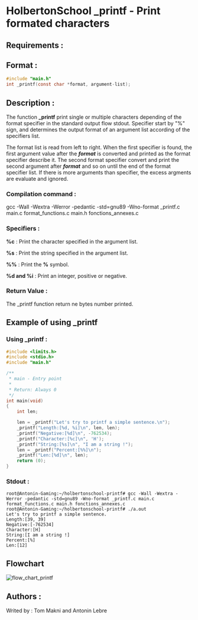 # HolbertonSchool _printf - Print formated characters

## Requirements :


## Format :

```c
#include "main.h"
int _printf(const char *format, argument-list);
```

## Description :

The function **_printf** print single or multiple characters depending of the format specifier in the standard output flow stdout.
Specifier start by "%" sign, and determines the output format of an argument list according of the specifiers list.

The format list is read from left to right. When the first specifier is found, the first argument value after the ***format*** is converted and printed as the format specifier describe it. The second format specifier convert and print the second argument after ***format*** and so on until the end of the format specifier list. If there is more arguments than specifier, the excess argments are evaluate and ignored.

### Compilation command :

gcc -Wall -Wextra -Werror -pedantic -std=gnu89 -Wno-format _printf.c main.c format_functions.c main.h fonctions_annexes.c

### Specifiers :

**%c** : Print the character specified in the argument list.

**%s** : Print the string specified in the argument list.

**%%** : Print the **%** symbol.

**%d and %i** : Print an integer, positive or negative.

### Return Value :

The _printf function return ne bytes number printed.

## Example of using _printf

### Using _printf :
```c
#include <limits.h>
#include <stdio.h>
#include "main.h"

/**
 * main - Entry point
 *
 * Return: Always 0
 */
int main(void)
{
    int len;

    len = _printf("Let's try to printf a simple sentence.\n");
    _printf("Length:[%d, %i]\n", len, len);
    _printf("Negative:[%d]\n", -762534);
    _printf("Character:[%c]\n", 'H');
    _printf("String:[%s]\n", "I am a string !");
    len = _printf("Percent:[%%]\n");
    _printf("Len:[%d]\n", len);
    return (0);
}
```
### Stdout :
```
root@Antonin-Gaming:~/holbertonschool-printf# gcc -Wall -Wextra -Werror -pedantic -std=gnu89 -Wno-format _printf.c main.c format_functions.c main.h fonctions_annexes.c
root@Antonin-Gaming:~/holbertonschool-printf# ./a.out
Let's try to printf a simple sentence.
Length:[39, 39]
Negative:[-762534]
Character:[H]
String:[I am a string !]
Percent:[%]
Len:[12]
```
## Flowchart

![flow_chart_printf](https://github.com/user-attachments/assets/c45e1282-0dc7-41bc-92b4-7368621fc154)

## Authors :

Writed by : Tom Makni and Antonin Lebre
